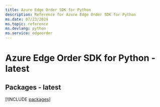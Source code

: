 ```yaml
---
title: Azure Edge Order SDK for Python
description: Reference for Azure Edge Order SDK for Python
ms.date: 07/23/2024
ms.topic: reference
ms.devlang: python
ms.service: edgeorder
---
```

# Azure Edge Order SDK for Python - latest
## Packages - latest
[!INCLUDE [packages](edge-order-index.md)]